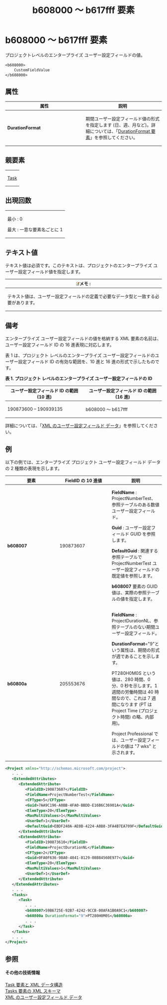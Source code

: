 ﻿---
title: b608000 ～ b617fff 要素
TOCTitle: b608000 ～ b617fff 要素
ms:assetid: 6c774043-2a50-47f8-97a0-815ade5bf2ad
ms:mtpsurl: https://msdn.microsoft.com/ja-jp/library/Bb968536(v=office.12)
ms:contentKeyID: 16739201
ms.date: 06/30/2008
mtps_version: v=office.12
dev_langs:
- xml
ms.translationtype: HT
---

# b608000 ～ b617fff 要素

プロジェクトレベルのエンタープライズ ユーザー設定フィールドの値。

    <b608000>
        CustomFieldValue
    </b608000>

## 属性

<table>
<colgroup>
<col style="width: 50%" />
<col style="width: 50%" />
</colgroup>
<thead>
<tr class="header">
<th>属性</th>
<th>説明</th>
</tr>
</thead>
<tbody>
<tr class="odd">
<td><p><strong>DurationFormat</strong></p></td>
<td><p>期間ユーザー設定フィールド値の形式を指定します (日、週、月など)。詳細については、「<a href="durationformat-element.md">DurationFormat 要素</a>」を参照してください。</p></td>
</tr>
</tbody>
</table>


## 親要素

<table>
<colgroup>
<col style="width: 100%" />
</colgroup>
<tbody>
<tr class="odd">
<td><p><a href="task-element.md">Task</a></p></td>
</tr>
</tbody>
</table>


## 出現回数


<table>
<colgroup>
<col style="width: 100%" />
</colgroup>
<tbody>
<tr class="odd">
<td><p>最小 : 0</p>
<p>最大 : 一意な要素名ごとに 1</p></td>
</tr>
</tbody>
</table>


## テキスト値

テキスト値は必須です。このテキストは、プロジェクトのエンタープライズ ユーザー設定フィールド値を指定します。

<table>
<colgroup>
<col style="width: 100%" />
</colgroup>
<thead>
<tr class="header">
<th><img src="images/Bb968475.note(ja-jp,office.12).gif" alt="Note" class="note" />メモ :</th>
</tr>
</thead>
<tbody>
<tr class="odd">
<td><p>テキスト値は、ユーザー設定フィールドの定義で必要なデータ型と一致する必要があります。</p></td>
</tr>
</tbody>
</table>


## 備考

エンタープライズ ユーザー設定フィールドの値を格納する XML 要素の名前は、ユーザー設定フィールド ID の 16 進表現に対応します。

表 1 は、プロジェクト レベルのエンタープライズ ユーザー設定フィールドのユーザー設定フィールド ID の有効な範囲を、10 進と 16 進の形式で示したものです。

**表 1. プロジェクト レベルのエンタープライズ ユーザー設定フィールドの ID**

<table>
<colgroup>
<col style="width: 50%" />
<col style="width: 50%" />
</colgroup>
<thead>
<tr class="header">
<th>ユーザー設定フィールド ID の範囲 (10 進)</th>
<th>ユーザー設定フィールド ID の範囲 (16 進)</th>
</tr>
</thead>
<tbody>
<tr class="odd">
<td><p>190873600 – 190939135</p></td>
<td><p>b608000 ～ b617fff</p></td>
</tr>
</tbody>
</table>


詳細については、「[XML のユーザー設定フィールド データ](custom-field-data-in-xml.md)」を参照してください。

## 例

以下の例では、エンタープライズ プロジェクト ユーザー設定フィールド データの 2 種類の表現を示します。

<table>
<colgroup>
<col style="width: 33%" />
<col style="width: 33%" />
<col style="width: 33%" />
</colgroup>
<thead>
<tr class="header">
<th><strong>要素</strong></th>
<th><strong>FieldID の 10 進値</strong></th>
<th><strong>説明</strong></th>
</tr>
</thead>
<tbody>
<tr class="odd">
<td><p><strong>b608007</strong></p></td>
<td><p>190873607</p></td>
<td><p><strong>FieldName</strong> : ProjectNumberTest、参照テーブルのある数値ユーザー設定フィールド。</p>
<p><strong>Guid</strong> : ユーザー設定フィールド GUID を参照します。</p>
<p><strong>DefaultGuid</strong> : 関連する参照テーブルで ProjectNumberTest ユーザー設定フィールドの既定値を参照します。</p>
<p><strong>b608007</strong> 要素の GUID 値は、実際の参照テーブルの値を指定します。</p></td>
</tr>
<tr class="even">
<td><p><strong>b60800a</strong></p></td>
<td><p>205553676</p></td>
<td><p><strong>FieldName</strong> : ProjectDurationNL、参照テーブルのない期間ユーザー設定フィールド。</p>
<p><strong>DurationFormat</strong>=&quot;9&quot;という属性は、期間の形式が週であることを示します。</p>
<p>PT280H0M0S という値は、280 時間、0 分、0 秒を示します。1 週間の労働時間は 40 時間なので、これは 7 週間になります (PT は Project Time (プロジェクト時間) の略、内部用)。</p>
<p>Project Professional では、ユーザー設定フィールドの値は &quot;7 wks&quot; と示されます。</p></td>
</tr>
</tbody>
</table>


``` xml
<Project xmlns="http://schemas.microsoft.com/project">
   . . .
   <ExtendedAttributes>
      <ExtendedAttribute>
         <FieldID>190873607</FieldID>
         <FieldName>ProjectNumberTest</FieldName>
         <CFType>5</CFType>
         <Guid>7AA9C196-A0BB-4FA0-BBDD-E16B6C36901A</Guid>
         <ElemType>20</ElemType>
         <MaxMultiValues>1</MaxMultiValues>
         <UserDef>1</UserDef>
         <DefaultGuid>EBDF240A-AE0B-4224-A8B8-3FA4B7EA709F</DefaultGuid>
      </ExtendedAttribute>
      <ExtendedAttribute>
         <FieldID>190873610</FieldID>
         <FieldName>ProjectDurationNL</FieldName>
         <CFType>2</CFType>
         <Guid>0FA0F636-98A0-4841-8129-08B84560E977</Guid>
         <ElemType>20</ElemType>
         <MaxMultiValues>1</MaxMultiValues>
         <UserDef>1</UserDef>
      </ExtendedAttribute>
   </ExtendedAttributes>
   . . .
   <Tasks>
      <Task>
         . . .
         <b608007>59B6725E-92B7-4242-9CCB-00AFA1B0A9C1</b608007>
         <b60800a DurationFormat="9">PT280H0M0S</b60800a>
         . . .
      </Task>
   </Tasks>
   . . .
</Project>
```

## 参照

#### その他の技術情報

[Task 要素と XML データ構造](task-elements-and-xml-structure.md)  
[Tasks 要素の XML スキーマ](xml-schema-for-the-tasks-element.md)  
[XML のユーザー設定フィールド データ](custom-field-data-in-xml.md)


